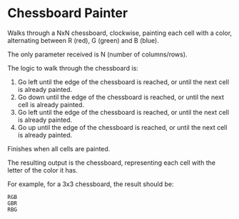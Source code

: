 Chessboard Painter
==================

Walks through a NxN chessboard, clockwise, painting each cell with a color, alternating between R (red), G (green) and B (blue).

The only parameter received is N (number of columns/rows).

The logic to walk through the chessboard is:
1. Go left until the edge of the chessboard is reached, or until the next cell is already painted.
2. Go down until the edge of the chessboard is reached, or until the next cell is already painted.
3. Go left until the edge of the chessboard is reached, or until the next cell is already painted.
4. Go up until the edge of the chessboard is reached, or until the next cell is already painted.

Finishes when all cells are painted.

The resulting output is the chessboard, representing each cell with the letter of the color it has.

For example, for a 3x3 chessboard, the result should be:

```
RGB
GBR
RBG
```